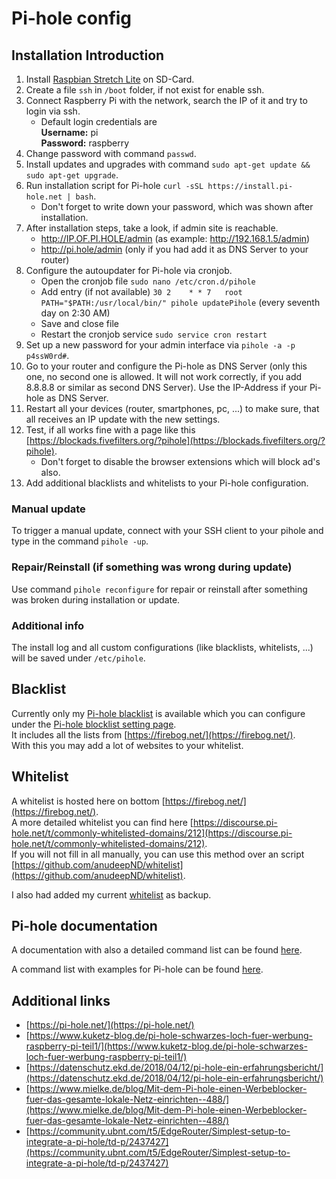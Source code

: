 # Pi-hole config

## Installation Introduction

1. Install [Raspbian Stretch Lite](https://www.raspberrypi.org/downloads/raspbian/) on SD-Card.
2. Create a file `ssh` in `/boot` folder, if not exist for enable ssh.
3. Connect Raspberry Pi with the network, search the IP of it and try to login via ssh.
    - Default login credentials are  
      **Username:** pi  
      **Password:** raspberry  
4. Change password with command `passwd`.
5. Install updates and upgrades with command `sudo apt-get update && sudo apt-get upgrade`.
6. Run installation script for Pi-hole `curl -sSL https://install.pi-hole.net | bash`.
    - Don't forget to write down your password, which was shown after installation.
7. After installation steps, take a look, if admin site is reachable.
    - http://IP.OF.PI.HOLE/admin (as example: http://192.168.1.5/admin)
    - http://pi.hole/admin (only if you had add it as DNS Server to your router)
8. Configure the autoupdater for Pi-hole via cronjob.
    - Open the cronjob file `sudo nano /etc/cron.d/pihole`
    - Add entry (if not available) `30 2    * * 7   root    PATH="$PATH:/usr/local/bin/" pihole updatePihole` (every seventh day on 2:30 AM)
    - Save and close file
    - Restart the cronjob service `sudo service cron restart`
9. Set up a new password for your admin interface via `pihole -a -p p4ssW0rd#`.
8. Go to your router and configure the Pi-hole as DNS Server (only this one, no second one is allowed. It will not work correctly, if you add 8.8.8.8 or similar as second DNS Server). Use the IP-Address if your Pi-hole as DNS Server.
9. Restart all your devices (router, smartphones, pc, ...) to make sure, that all receives an IP update with the new settings.
10. Test, if all works fine with a page like this [https://blockads.fivefilters.org/?pihole](https://blockads.fivefilters.org/?pihole).
    - Don't forget to disable the browser extensions which will block ad's also.
11. Add additional blacklists and whitelists to your Pi-hole configuration.

### Manual update

To trigger a manual update, connect with your SSH client to your pihole and type in the command `pihole -up`.

### Repair/Reinstall (if something was wrong during update)

Use command `pihole reconfigure` for repair or reinstall after something was broken during installation or update.

### Additional info

The install log and all custom configurations (like blacklists, whitelists, ...) will be saved under `/etc/pihole`.

## Blacklist

Currently only my [Pi-hole blacklist](/blacklist/blacklist-complete.txt) is available which you can configure under the [Pi-hole blocklist setting page](http://pi.hole/admin/settings.php?tab=blocklists).  
It includes all the lists from [https://firebog.net/](https://firebog.net/).  
With this you may add a lot of websites to your whitelist.

## Whitelist

A whitelist is hosted here on bottom [https://firebog.net/](https://firebog.net/).  
A more detailed whitelist you can find here [https://discourse.pi-hole.net/t/commonly-whitelisted-domains/212](https://discourse.pi-hole.net/t/commonly-whitelisted-domains/212).  
If you will not fill in all manually, you can use this method over an script [https://github.com/anudeepND/whitelist](https://github.com/anudeepND/whitelist).

I also had added my current [whitelist](/whitelist/whitelist.txt) as backup.

## Pi-hole documentation

A documentation with also a detailed command list can be found [here](https://docs.pi-hole.net/).

A command list with examples for Pi-hole can be found [here](https://discourse.pi-hole.net/t/the-pihole-command-with-examples/738).

## Additional links

- [https://pi-hole.net/](https://pi-hole.net/)
- [https://www.kuketz-blog.de/pi-hole-schwarzes-loch-fuer-werbung-raspberry-pi-teil1/](https://www.kuketz-blog.de/pi-hole-schwarzes-loch-fuer-werbung-raspberry-pi-teil1/)
- [https://datenschutz.ekd.de/2018/04/12/pi-hole-ein-erfahrungsbericht/](https://datenschutz.ekd.de/2018/04/12/pi-hole-ein-erfahrungsbericht/)
- [https://www.mielke.de/blog/Mit-dem-Pi-hole-einen-Werbeblocker-fuer-das-gesamte-lokale-Netz-einrichten--488/](https://www.mielke.de/blog/Mit-dem-Pi-hole-einen-Werbeblocker-fuer-das-gesamte-lokale-Netz-einrichten--488/)
- [https://community.ubnt.com/t5/EdgeRouter/Simplest-setup-to-integrate-a-pi-hole/td-p/2437427](https://community.ubnt.com/t5/EdgeRouter/Simplest-setup-to-integrate-a-pi-hole/td-p/2437427)
